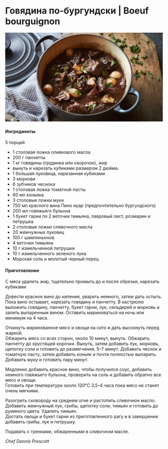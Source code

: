 ﻿---
image: ../pics/boeuf_bourguignon.jpg
---
# Говядина по-бургундски \| Boeuf bourguignon

![Говядина по-бургундски](../pics/boeuf_bourguignon.jpg)

#### Ингредиенты

5 порций

* 1 столовая ложка оливкового масла
* 200 г панчетты
* 1 кг говядины (грудинка или окорочок), жир
* вынуть и нарезать кубиками размером 2 дюйма.
* 1 большая луковица, нарезанная кубиками
* 3 моркови
* 6 зубчиков чеснока
* 1 столовая ложка томатной пасты
* 60 мл коньяка
* 3 столовые ложки муки
* 750 мл красного вина Пино нуар (предпочтительно бургундского)
* 200 мл говяжьего бульона
* 1 букет гарни по 2 веточки тимьяна, лавровый лист, розмарин и петрушка
* 2 столовые ложки сливочного масла
* 20 жемчужных луковиц
* 100 г шампиньонов
* 4 веточки тимьяна
* 10 г измельченной петрушки
* 10 г измельченного зеленого лука
* Морская соль и молотый черный перец

#### Приготовление

С мяса удалить жир, тщательно промыть до и после обрезки, нарезать кубиками

Довести красное вино до кипения, уварить немного, затем дать остыть.  
Пока вино остывает, нарезать говядину и панчетту. В кастрюлю выложить говядину, панчетту, букет гарни, лук, сельдерей и морковь и залить выпаренным вином. Оставить мариноваться на ночь или минимум на 4 часа.  

Откинуть маринованное мясо и овощи на сито и дать высохнуть перед жаркой.  
Обжарить мясо со всех сторон, около 10 минут, вынуть. Обжарить панчетту до хрустящей корочки. Вынуть, затем добавить лук, морковь, щепотку соли и готовить до размягчения, 5–7 минут. Добавить чеснок и томатную пасту, затем добавить коньяк и почти полностью выпарить. Добавить муку и готовить пару минут.

Медленно добавить красное вино, чтобы получился соус, добавить немного говяжьего бульона, проверить на соль и добавить обратно все мясо и овощи.  
Готовить при температуре около 120°C 3,5–4 часа пока мясо не станет очень мягкими.

Разогреть сковороду на среднем огне и растопить сливочное масло. Добавить жемчужный лук, грибы, щепотку соли, тимьян и готовить до румяного цвета. Удалить тимьян.  
Достать овощи и букет гарни из приготовленного рагу и в завершение добавить грибы, лук и петрушку.  

Подавать с гренками, обжаренными в сливочном масле.

_Chef Dennis Prescott_
